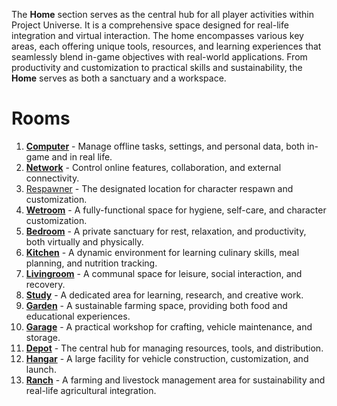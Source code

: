 The **Home** section serves as the central hub for all player activities within Project Universe. It is a comprehensive space designed for real-life integration and virtual interaction. The home encompasses various key areas, each offering unique tools, resources, and learning experiences that seamlessly blend in-game objectives with real-world applications. From productivity and customization to practical skills and sustainability, the **Home** serves as both a sanctuary and a workspace.

# Rooms

1. **[Computer](1-Computer.md)** - Manage offline tasks, settings, and personal data, both in-game and in real life.
2. **[Network](1-Network.md)** - Control online features, collaboration, and external connectivity.
3. [Respawner](2-Respawner.md) - The designated location for character respawn and customization.
4. **[Wetroom](3-Wetroom.md)** - A fully-functional space for hygiene, self-care, and character customization.
5. **[Bedroom](5-Bedroom.md)** - A private sanctuary for rest, relaxation, and productivity, both virtually and physically.
6. **[Kitchen](8-Kitchen.md)** - A dynamic environment for learning culinary skills, meal planning, and nutrition tracking.
7. **[Livingroom](13-Livingroom.md)** - A communal space for leisure, social interaction, and recovery.
8. **[Study](21-Study.md)** - A dedicated area for learning, research, and creative work.
9. **[Garden](34-Garden.md)** - A sustainable farming space, providing both food and educational experiences.
10. **[Garage](55-Garage.md)** - A practical workshop for crafting, vehicle maintenance, and storage.
11. **[Depot](89-Depot.md)** - The central hub for managing resources, tools, and distribution.
12. **[Hangar](144-Hangar.md)** - A large facility for vehicle construction, customization, and launch.
13. **[Ranch](233-Ranch.md)** - A farming and livestock management area for sustainability and real-life agricultural integration.